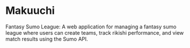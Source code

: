 # Makuuchi
Fantasy Sumo League: A web application for managing a fantasy sumo league where users can create teams, track rikishi performance, and view match results using the Sumo API.

